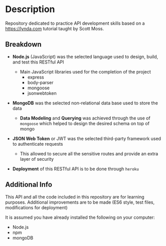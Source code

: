 # Description

Repository dedicated to practice API development skills based on a <https://lynda.com> tutorial taught by Scott Moss.

## Breakdown

- **Node.js** (JavaScript) was the selected language used to design, build, and test this RESTful API
  - Main JavaScript libraries used for the completion of the project
    - express
    - body-parser
    - mongoose
    - jsonwebtoken

- **MongoDB** was the selected non-relational data base used to store the data
  - **Data Modeling** and **Querying** was achieved through the use of `mongoose` which helped to design the desired schema on top of mongo

- **JSON Web Token** or JWT was the selected third-party framework used to authenticate requests
  - This allowed to secure all the sensitive routes and provide an extra layer of security

- **Deployment** of this RESTful API is to be done through `heroku`

## Additional Info

This API and all the code included in this repository are for learning purposes. Additional improvements are to be made (ES6 style, test files, modifications for deployment)

It is assumed you have already installed the following on your computer:

- Node.js
- npm
- mongoDB
